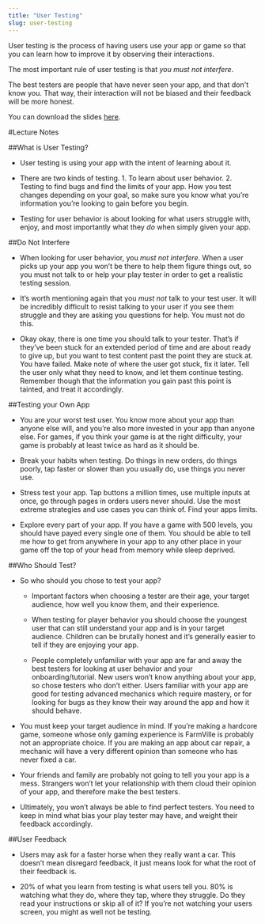 ```yaml
---
title: "User Testing"
slug: user-testing
---
```


User testing is the process of having users use your app or game so that you can learn how to improve it by observing their interactions.

The most important rule of user testing is that *you must not interfere*.

The best testers are people that have never seen your app, and that don't know you. That way, their interaction will not be biased and their feedback will be more honest.

You can download the slides [here](https://s3.amazonaws.com/mgwu-misc/SA2015/LectureSlides/User+Testing.pdf).

#Lecture Notes

##What is User Testing?

* User testing is using your app with the intent of learning about it.

* There are two kinds of testing. 1. To learn about user behavior. 2. Testing to find bugs and find the limits of your app. How you test changes depending on your goal, so make sure you know what you’re information you’re looking to gain before you begin.

* Testing for user behavior is about looking for what users struggle with, enjoy, and most importantly what they *do* when simply given your app. 

##Do Not Interfere

* When looking for user behavior, you *must not interfere*. When a user picks up your app you won’t be there to help them figure things out, so you must not talk to or help your play tester in order to get a realistic testing session.

* It’s worth mentioning again that you *must not* talk to your test user. It will be incredibly difficult to resist talking to your user if you see them struggle and they are asking you questions for help. You must not do this. 

* Okay okay, there is one time you should talk to your tester. That’s if they’ve been stuck for an extended period of time and are about ready to give up, but you want to test content past the point they are stuck at. You have failed. Make note of where the user got stuck, fix it later. Tell the user only what they need to know, and let them continue testing. Remember though that the information you gain past this point is tainted, and treat it accordingly. 

##Testing your Own App

* You are your worst test user. You know more about your app than anyone else will, and you’re also more invested in your app than anyone else. For games, if you think your game is at the right difficulty, your game is probably at least twice as hard as it should be. 

* Break your habits when testing. Do things in new orders, do things poorly, tap faster or slower than you usually do, use things you never use.

* Stress test your app. Tap buttons a million times, use multiple inputs at once, go through pages in orders users never should. Use the most extreme strategies and use cases you can think of. Find your apps limits.

* Explore every part of your app. If you have a game with 500 levels, you should have payed every single one of them. You should be able to tell me how to get from anywhere in your app to any other place in your game off the top of your head from memory while sleep deprived. 

##Who Should Test?

* So who should you chose to test your app?
	* Important factors when choosing a tester are their age, your target audience, how well you know them, and their experience.

	* When testing for player behavior you should choose the youngest user that can still understand your app and is in your target audience. Children can be brutally honest and it’s generally easier to tell if they are enjoying your app.

	* People completely unfamiliar with your app are far and away the best testers for looking at user behavior and your onboarding/tutorial. New users won’t know anything about your app, so chose testers who don’t either. Users familiar with your app are good for testing advanced mechanics which require mastery, or for looking for bugs as they know their way around the app and how it should behave. 

* You must keep your target audience in mind. If you’re making a hardcore game, someone whose only gaming experience is FarmVille is probably not an appropriate choice. If you are making an app about car repair, a mechanic will have a very different opinion than someone who has never fixed a car.

* Your friends and family are probably not going to tell you your app is a mess. Strangers won’t let your relationship with them cloud their opinion of your app, and therefore make the best testers.

* Ultimately, you won’t always be able to find perfect testers. You need to keep in mind what bias your play tester may have, and weight their feedback accordingly.

##User Feedback

* Users may ask for a faster horse when they really want a car. This doesn’t mean disregard feedback, it just means look for what the root of their feedback is.

* 20% of what you learn from testing is what users tell you. 80% is watching what they do, where they tap, where they struggle. Do they read your instructions or skip all of it? If you’re not watching your users screen, you might as well not be testing. 